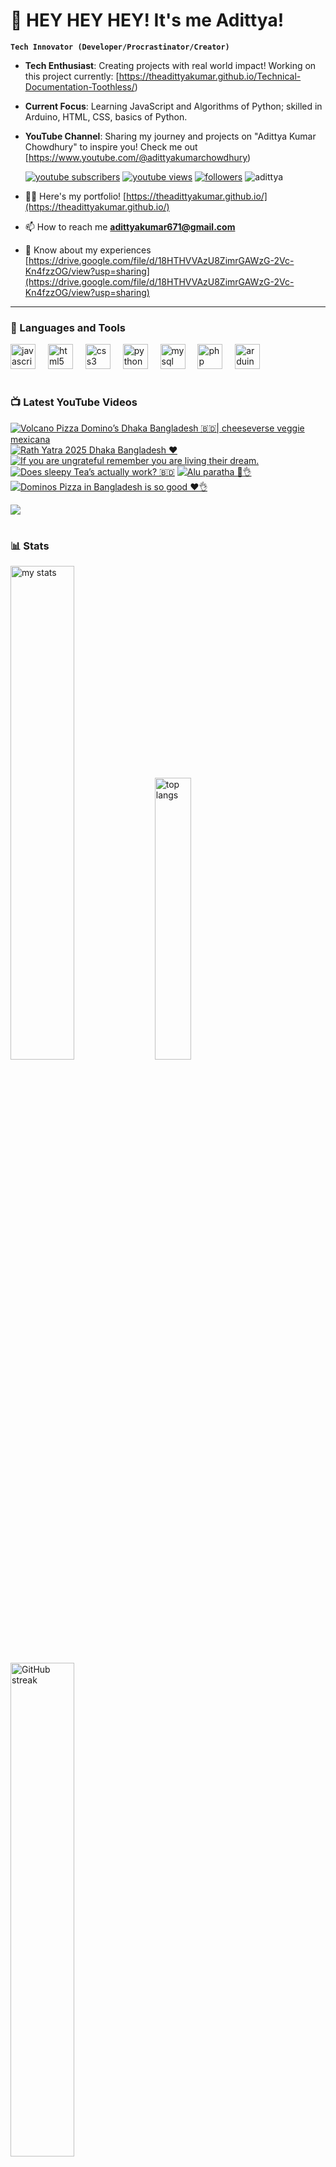 # 👑 HEY HEY HEY! It's me Adittya!

**`Tech Innovator (Developer/Procrastinator/Creator)`**

- **Tech Enthusiast**: Creating projects with real world impact! Working on this project currently: [https://theadittyakumar.github.io/Technical-Documentation-Toothless/)
- **Current Focus**: Learning JavaScript and Algorithms of Python; skilled in Arduino, HTML, CSS, basics of Python.
- **YouTube Channel**: Sharing my journey and projects on "Adittya Kumar Chowdhury" to inspire you! Check me out [https://www.youtube.com/@adittyakumarchowdhury) 

   <p align="left">
      <a href="https://www.youtube.com/channel/UCu68HfYtlcXFI7kNhnSdspA?sub_confirmation=1">
         <img alt="youtube subscribers" title="Subscribe to my YouTube channel" src="https://custom-icon-badges.demolab.com/youtube/channel/subscribers/UCu68HfYtlcXFI7kNhnSdspA?color=%23E05D44&label=SUBSCRIBE&logo=video&logoColor=white&style=for-the-badge&labelColor=CE4630"/></a> 
      <a href="https://www.youtube.com/c/adittyakumarchowdhury">
         <img alt="youtube views" title="YouTube views" src="https://custom-icon-badges.demolab.com/youtube/channel/views/UCu68HfYtlcXFI7kNhnSdspA?color=%23E1AD0E&logo=eye&logoColor=white&style=for-the-badge&labelColor=C79600"/></a> 
      <a href="https://github.com/TheAdittyaKumar?tab=followers">
         <img alt="followers" title="Follow me on Github" src="https://custom-icon-badges.demolab.com/github/followers/TheAdittyaKumar?color=236ad3&labelColor=1155ba&style=for-the-badge&logo=person-add&label=Follow&logoColor=white"/></a>
      <img src="https://komarev.com/ghpvc/?username=TheAdittyaKumar&label=Profile%20views&color=0e75b6&style=flat" alt="adittya" />
   </p>


- 👨‍💻 Here's my portfolio! [https://theadittyakumar.github.io/](https://theadittyakumar.github.io/)

- 📫 How to reach me **adittyakumar671@gmail.com**

- 📄 Know about my experiences [https://drive.google.com/file/d/18HTHVVAzU8ZimrGAWzG-2Vc-Kn4fzzOG/view?usp=sharing](https://drive.google.com/file/d/18HTHVVAzU8ZimrGAWzG-2Vc-Kn4fzzOG/view?usp=sharing)

---

### 🧰 Languages and Tools

<div align="left">
  <img src="https://cdn.jsdelivr.net/gh/devicons/devicon/icons/javascript/javascript-original.svg" height="40" alt="javascript logo"  />
  <img width="12" />
  <img src="https://cdn.jsdelivr.net/gh/devicons/devicon/icons/html5/html5-original.svg" height="40" alt="html5 logo"  />
  <img width="12" />
  <img src="https://cdn.jsdelivr.net/gh/devicons/devicon/icons/css3/css3-original.svg" height="40" alt="css3 logo"  />
  <img width="12" />
  <img src="https://cdn.jsdelivr.net/gh/devicons/devicon/icons/python/python-original.svg" height="40" alt="python logo"  />
  <img width="12" />
  <img src="https://cdn.jsdelivr.net/gh/devicons/devicon/icons/mysql/mysql-original.svg" height="40" alt="mysql logo"  />
  <img width="12" />
  <img src="https://cdn.jsdelivr.net/gh/devicons/devicon/icons/php/php-original.svg" height="40" alt="php logo"  />
  <img width="12" />
  <img src="https://cdn.jsdelivr.net/gh/devicons/devicon/icons/arduino/arduino-original.svg" height="40" alt="arduino logo"  />
</div>


#

### 📺 Latest YouTube Videos

<!-- BEGIN YOUTUBE-CARDS -->
[![Volcano Pizza Domino’s Dhaka Bangladesh 🇧🇩| cheeseverse veggie mexicana](https://ytcards.demolab.com/?id=UHsgBKv75Rs&title=Volcano+Pizza+Domino%E2%80%99s+Dhaka+Bangladesh+%F0%9F%87%A7%F0%9F%87%A9%7C+cheeseverse+veggie+mexicana&lang=en&timestamp=1752081978&background_color=%230d1117&title_color=%23ffffff&stats_color=%23dedede&max_title_lines=1&width=250&border_radius=5 "Volcano Pizza Domino’s Dhaka Bangladesh 🇧🇩| cheeseverse veggie mexicana")](https://www.youtube.com/shorts/UHsgBKv75Rs)
[![Rath Yatra 2025 Dhaka Bangladesh ❤️](https://ytcards.demolab.com/?id=q4Pd8e256DI&title=Rath+Yatra+2025+Dhaka+Bangladesh+%E2%9D%A4%EF%B8%8F&lang=en&timestamp=1751060635&background_color=%230d1117&title_color=%23ffffff&stats_color=%23dedede&max_title_lines=1&width=250&border_radius=5 "Rath Yatra 2025 Dhaka Bangladesh ❤️")](https://www.youtube.com/shorts/q4Pd8e256DI)
[![If you are ungrateful remember you are living their dream.](https://ytcards.demolab.com/?id=t0aO8Azg9So&title=If+you+are+ungrateful+remember+you+are+living+their+dream.&lang=en&timestamp=1749828673&background_color=%230d1117&title_color=%23ffffff&stats_color=%23dedede&max_title_lines=1&width=250&border_radius=5 "If you are ungrateful remember you are living their dream.")](https://www.youtube.com/shorts/t0aO8Azg9So)
[![Does sleepy Tea’s actually work? 🇧🇩](https://ytcards.demolab.com/?id=IfOt2MsHPYI&title=Does+sleepy+Tea%E2%80%99s+actually+work%3F+%F0%9F%87%A7%F0%9F%87%A9&lang=en&timestamp=1749723868&background_color=%230d1117&title_color=%23ffffff&stats_color=%23dedede&max_title_lines=1&width=250&border_radius=5 "Does sleepy Tea’s actually work? 🇧🇩")](https://www.youtube.com/shorts/IfOt2MsHPYI)
[![Alu paratha 🥹👌](https://ytcards.demolab.com/?id=RVAjHUDn5Mc&title=Alu+paratha+%F0%9F%A5%B9%F0%9F%91%8C&lang=en&timestamp=1749657983&background_color=%230d1117&title_color=%23ffffff&stats_color=%23dedede&max_title_lines=1&width=250&border_radius=5 "Alu paratha 🥹👌")](https://www.youtube.com/shorts/RVAjHUDn5Mc)
[![Dominos Pizza in Bangladesh is so good ❤️👌](https://ytcards.demolab.com/?id=KXatLn0BYbw&title=Dominos+Pizza+in+Bangladesh+is+so+good+%E2%9D%A4%EF%B8%8F%F0%9F%91%8C&lang=en&timestamp=1749580490&background_color=%230d1117&title_color=%23ffffff&stats_color=%23dedede&max_title_lines=1&width=250&border_radius=5 "Dominos Pizza in Bangladesh is so good ❤️👌")](https://www.youtube.com/shorts/KXatLn0BYbw)
<!-- END YOUTUBE-CARDS -->

[<img src="https://custom-icon-badges.demolab.com/badge/-Subscribe%20For%20More-red?style=for-the-badge&logo=video&logoColor=white"/>](https://www.youtube.com/channel/UCu68HfYtlcXFI7kNhnSdspA?sub_confirmation=1)

#

### 📊 Stats

<div align="left">
  <img alt="my stats" width="45%" src="https://github-readme-stats.vercel.app/api?username=TheAdittyaKumar&show_icons=true&hide_border=true&theme=vision-friendly-dark" />
  <img alt="top langs" width="34%" src="https://github-readme-stats.vercel.app/api/top-langs/?username=TheAdittyaKumar&layout=compact&hide_border=true&theme=vision-friendly-dark" />
  <img alt="GitHub streak" width="45%" src="https://github-readme-streak-stats.herokuapp.com/?user=TheAdittyaKumar&theme=vision-friendly-dark&hide_border=true" />

</div>



<!-- ![GitHub Streak](https://streak-stats.demolab.com?user=TheAdittyaKumar&theme=swift&border_radius=4.5) -->
#

